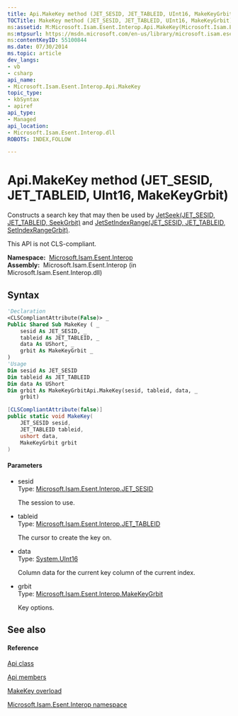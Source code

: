 ```yaml
---
title: Api.MakeKey method (JET_SESID, JET_TABLEID, UInt16, MakeKeyGrbit)
TOCTitle: MakeKey method (JET_SESID, JET_TABLEID, UInt16, MakeKeyGrbit)
ms:assetid: M:Microsoft.Isam.Esent.Interop.Api.MakeKey(Microsoft.Isam.Esent.Interop.JET_SESID,Microsoft.Isam.Esent.Interop.JET_TABLEID,System.UInt16,Microsoft.Isam.Esent.Interop.MakeKeyGrbit)
ms:mtpsurl: https://msdn.microsoft.com/en-us/library/microsoft.isam.esent.interop.api.makekey(v=EXCHG.10)
ms:contentKeyID: 55100844
ms.date: 07/30/2014
ms.topic: article
dev_langs:
- vb
- csharp
api_name: 
- Microsoft.Isam.Esent.Interop.Api.MakeKey
topic_type: 
- kbSyntax
- apiref
api_type: 
- Managed
api_location: 
- Microsoft.Isam.Esent.Interop.dll
ROBOTS: INDEX,FOLLOW

---
```


# Api.MakeKey method (JET_SESID, JET_TABLEID, UInt16, MakeKeyGrbit)

Constructs a search key that may then be used by [JetSeek(JET_SESID, JET_TABLEID, SeekGrbit)](dn334003\(v=exchg.10\).md) and [JetSetIndexRange(JET_SESID, JET_TABLEID, SetIndexRangeGrbit)](dn334024\(v=exchg.10\).md).

This API is not CLS-compliant. 

**Namespace:**  [Microsoft.Isam.Esent.Interop](hh596136\(v=exchg.10\).md)  
**Assembly:**  Microsoft.Isam.Esent.Interop (in Microsoft.Isam.Esent.Interop.dll)

## Syntax

``` vb
'Declaration
<CLSCompliantAttribute(False)> _
Public Shared Sub MakeKey ( _
    sesid As JET_SESID, _
    tableid As JET_TABLEID, _
    data As UShort, _
    grbit As MakeKeyGrbit _
)
'Usage
Dim sesid As JET_SESID
Dim tableid As JET_TABLEID
Dim data As UShort
Dim grbit As MakeKeyGrbitApi.MakeKey(sesid, tableid, data, _
    grbit)
```

``` csharp
[CLSCompliantAttribute(false)]
public static void MakeKey(
    JET_SESID sesid,
    JET_TABLEID tableid,
    ushort data,
    MakeKeyGrbit grbit
)
```

#### Parameters

  - sesid  
    Type: [Microsoft.Isam.Esent.Interop.JET_SESID](hh596745\(v=exchg.10\).md)  
    
    The session to use.

<!-- end list -->

  - tableid  
    Type: [Microsoft.Isam.Esent.Interop.JET_TABLEID](hh566310\(v=exchg.10\).md)  
    
    The cursor to create the key on.

<!-- end list -->

  - data  
    Type: [System.UInt16](https://docs.microsoft.com/dotnet/api/system.uint16?redirectedfrom=MSDN)  
    
    Column data for the current key column of the current index.

<!-- end list -->

  - grbit  
    Type: [Microsoft.Isam.Esent.Interop.MakeKeyGrbit](hh578182\(v=exchg.10\).md)  
    
    Key options.

## See also

#### Reference

[Api class](dn292211\(v=exchg.10\).md)

[Api members](dn292213\(v=exchg.10\).md)

[MakeKey overload](dn334039\(v=exchg.10\).md)

[Microsoft.Isam.Esent.Interop namespace](hh596136\(v=exchg.10\).md)

